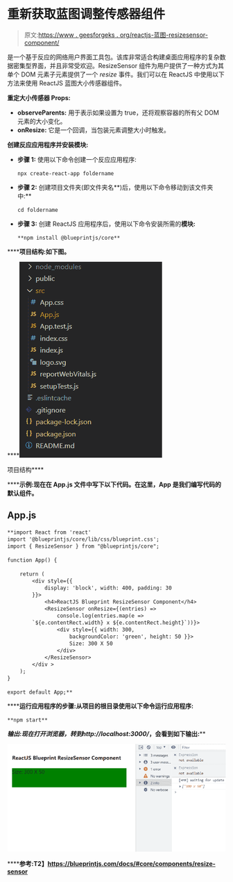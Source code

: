 # 重新获取蓝图调整传感器组件

> 原文:[https://www . geesforgeks . org/reactjs-蓝图-resizesensor-component/](https://www.geeksforgeeks.org/reactjs-blueprint-resizesensor-component/)

是一个基于反应的网络用户界面工具包。该库非常适合构建桌面应用程序的复杂数据密集型界面，并且非常受欢迎。ResizeSensor 组件为用户提供了一种方式为其单个 DOM 元素子元素提供了一个 *resize* 事件。我们可以在 ReactJS 中使用以下方法来使用 ReactJS 蓝图大小传感器组件。

**重定大小传感器 Props:**

*   **observeParents:** 用于表示如果设置为 true，还将观察容器的所有父 DOM 元素的大小变化。
*   **onResize:** 它是一个回调，当包装元素调整大小时触发。

**创建反应应用程序并安装模块:**

*   **步骤 1:** 使用以下命令创建一个反应应用程序:

    ```
    npx create-react-app foldername
    ```

*   **步骤 2:** 创建项目文件夹(即文件夹名**)后，使用以下命令移动到该文件夹中:**

    ```
    cd foldername
    ```

*   **步骤 3:** 创建 ReactJS 应用程序后，使用以下命令安装所需的****模块:****

    ```
    **npm install @blueprintjs/core**
    ```

******项目结构:**如下图。****

****![](img/f04ae0d8b722a9fff0bd9bd138b29c23.png)

项目结构**** 

******示例:**现在在 **App.js** 文件中写下以下代码。在这里，App 是我们编写代码的默认组件。****

## ****App.js****

```
**import React from 'react'
import '@blueprintjs/core/lib/css/blueprint.css';
import { ResizeSensor } from "@blueprintjs/core";

function App() {

    return (
        <div style={{
            display: 'block', width: 400, padding: 30
        }}>
            <h4>ReactJS Blueprint ResizeSensor Component</h4>
            <ResizeSensor onResize={(entries) =>
                console.log(entries.map(e => 
        `${e.contentRect.width} x ${e.contentRect.height}`))}>
                <div style={{ width: 300, 
                    backgroundColor: 'green', height: 50 }}>
                    Size: 300 X 50
                </div>
            </ResizeSensor>
        </div >
    );
}

export default App;**
```

******运行应用程序的步骤:**从项目的根目录使用以下命令运行应用程序:****

```
**npm start**
```

******输出:**现在打开浏览器，转到***http://localhost:3000/***，会看到如下输出:****

****![](img/5420833f45e246a8f7c4ed21018847cb.png)****

******参考:**T2】https://blueprintjs.com/docs/#core/components/resize-sensor****